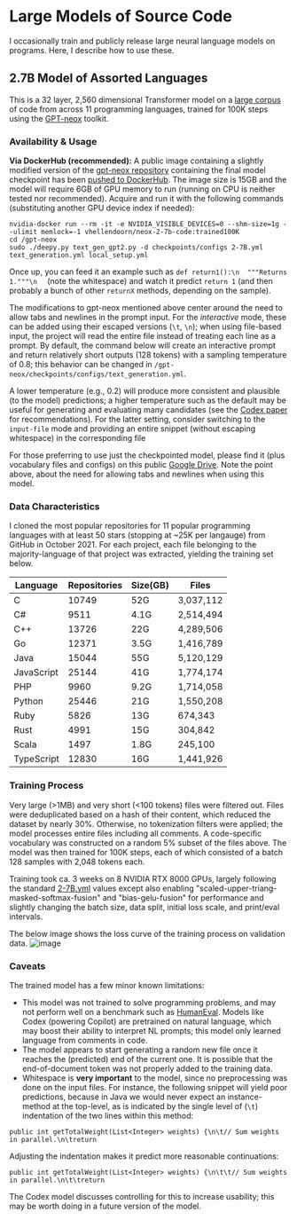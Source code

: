 # Large Models of Source Code
I occasionally train and publicly release large neural language models on programs. Here, I describe how to use these.

## 2.7B Model of Assorted Languages
This is a 32 layer, 2,560 dimensional Transformer model on a [large corpus](#data-characteristics) of code from across 11 programming languages, trained for 100K steps using the [GPT-neox](https://github.com/EleutherAI/gpt-neox) toolkit.

### Availability & Usage
**Via DockerHub (recommended):** A public image containing a slightly modified version of the [gpt-neox repository](https://github.com/EleutherAI/gpt-neox) containing the final model checkpoint has been [pushed to DockerHub](https://hub.docker.com/repository/docker/vhellendoorn/neox-2-7b-code). The image size is 15GB and the model will require 6GB of GPU memory to run (running on CPU is neither tested nor recommended). Acquire and run it with the following commands (substituting another GPU device index if needed):
```
nvidia-docker run --rm -it -e NVIDIA_VISIBLE_DEVICES=0 --shm-size=1g --ulimit memlock=-1 vhellendoorn/neox-2-7b-code:trained100K
cd /gpt-neox
sudo ./deepy.py text_gen_gpt2.py -d checkpoints/configs 2-7B.yml text_generation.yml local_setup.yml
```

Once up, you can feed it an example such as `def return1():\n  """Returns 1."""\n  ` (note the whitespace) and watch it predict `return 1` (and then probably a bunch of other `returnX` methods, depending on the sample).

The modifications to gpt-neox mentioned above center around the need to allow tabs and newlines in the prompt input. For the _interactive_ mode, these can be added using their escaped versions (`\t`, `\n`); when using file-based input, the project will read the entire file instead of treating each line as a prompt. By default, the command below will create an interactive prompt and return relatively short outputs (128 tokens) with a sampling temperature of 0.8; this behavior can be changed in `/gpt-neox/checkpoints/configs/text_generation.yml`.

A lower temperature (e.g., 0.2) will produce more consistent and plausible (to the model) predictions; a higher temperature such as the default may be useful for generating and evaluating many candidates (see the [Codex paper](https://arxiv.org/pdf/2107.03374) for recommendations). For the latter setting, consider switching to the `input-file` mode and providing an entire snippet (without escaping whitespace) in the corresponding file

For those preferring to use just the checkpointed model, please find it (plus vocabulary files and configs) on this public [Google Drive](https://drive.google.com/file/d/1qLsQMBDyIZ2CZgr1unsteGHWGQz8J2fi/view?usp=sharing). Note the point above, about the need for allowing tabs and newlines when using this model.

### Data Characteristics
I cloned the most popular repositories for 11 popular programming languages with at least 50 stars (stopping at ~25K per langauge) from GitHub in October 2021. For each project, each file belonging to the majority-language of that project was extracted, yielding the training set below.

|Language|Repositories|Size(GB)|Files|
|------|-----|-----|-------|
|C | 10749 | 52G | 3,037,112 |
|C# | 9511 | 4.1G | 2,514,494 |
|C++ | 13726 | 22G | 4,289,506 |
|Go | 12371 | 3.5G | 1,416,789 |
|Java | 15044 | 55G | 5,120,129 |
|JavaScript | 25144 | 41G | 1,774,174 |
|PHP | 9960 | 9.2G | 1,714,058 |
|Python | 25446 | 21G | 1,550,208 |
|Ruby | 5826 | 13G | 674,343 |
|Rust | 4991 | 15G | 304,842 |
|Scala | 1497 | 1.8G | 245,100 |
|TypeScript | 12830 | 16G | 1,441,926 |

### Training Process
Very large (>1MB) and very short (<100 tokens) files were filtered out. Files were deduplicated based on a hash of their content, which reduced the dataset by nearly 30%. Otherwise, no tokenization filters were applied; the model processes entire files including all comments. A code-specific vocabulary was constructed on a random 5% subset of the files above. The model was then trained for 100K steps, each of which consisted of a batch 128 samples with 2,048 tokens each.

Training took ca. 3 weeks on 8 NVIDIA RTX 8000 GPUs, largely following the standard [2-7B.yml](https://github.com/EleutherAI/gpt-neox/blob/main/configs/2-7B.yml) values except also enabling "scaled-upper-triang-masked-softmax-fusion" and "bias-gelu-fusion" for performance and slightly changing the batch size, data split, initial loss scale, and print/eval intervals.

The below image shows the loss curve of the training process on validation data.
![image](https://user-images.githubusercontent.com/1426353/143721136-fbdf6a6a-d1bb-455c-801b-5c86719ec632.png)

### Caveats
The trained model has a few minor known limitations:
- This model was not trained to solve programming problems, and may not perform well on a benchmark such as [HumanEval](https://github.com/openai/human-eval). Models like Codex (powering Copilot) are pretrained on natural language, which may boost their ability to interpret NL prompts; this model only learned language from comments in code.
- The model appears to start generating a random new file once it reaches the (predicted) end of the current one. It is possible that the end-of-document token was not properly added to the training data.
- Whitespace is **very important** to the model, since no preprocessing was done on the input files. For instance, the following snippet will yield poor predictions, because in Java we would never expect an instance-method at the top-level, as is indicated by the single level of (`\t`) indentation of the two lines within this method:
```
public int getTotalWeight(List<Integer> weights) {\n\t// Sum weights in parallel.\n\treturn 
```
Adjusting the indentation makes it predict more reasonable continuations:
```
public int getTotalWeight(List<Integer> weights) {\n\t\t// Sum weights in parallel.\n\t\treturn 
```
The Codex model discusses controlling for this to increase usability; this may be worth doing in a future version of the model.
